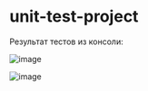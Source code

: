# unit-test-project
Результат тестов из консоли:

![image](https://user-images.githubusercontent.com/67924174/214032507-4dc61dba-c73a-44cd-bacb-b16b4df4bbf0.png)

![image](https://user-images.githubusercontent.com/67924174/214032544-306363f8-d377-44c6-be75-9e0daf2343b1.png)
